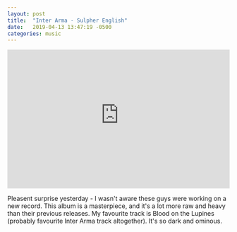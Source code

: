 ```yaml
---
layout: post
title:  "Inter Arma - Sulpher English"
date:   2019-04-13 13:47:19 -0500
categories: music
---
```


<iframe width="100%" height="315" src="https://www.youtube-nocookie.com/embed/CgOjTuU6sLQ" frameborder="0" allow="accelerometer; autoplay; encrypted-media; gyroscope; picture-in-picture" allowfullscreen></iframe>

Pleasent surprise yesterday - I wasn't aware these guys were working on a new record. This album is a masterpiece, and it's a lot more raw and heavy than their previous releases. My favourite track is Blood on the Lupines (probably favourite Inter Arma track altogether). It's so dark and ominous.